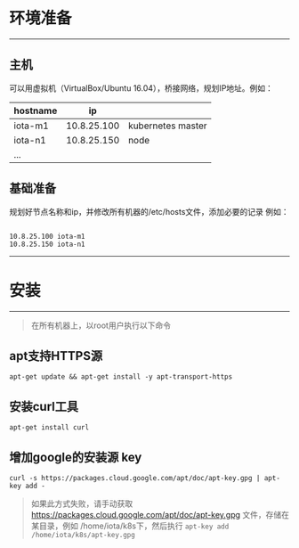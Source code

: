 # 环境准备
---
## 主机
可以用虚拟机（VirtualBox/Ubuntu 16.04），桥接网络，规划IP地址。例如：

|hostname|ip	|  |
| ------| ----- |---|
|iota-m1|10.8.25.100|kubernetes master|
|iota-n1|10.8.25.150|node|
| ... |    |   |

## 基础准备
规划好节点名称和ip，并修改所有机器的/etc/hosts文件，添加必要的记录
例如：

```

10.8.25.100 iota-m1
10.8.25.150 iota-n1

```
---
# 安装
---

> 在所有机器上，以root用户执行以下命令

## apt支持HTTPS源

```
apt-get update && apt-get install -y apt-transport-https
```

## 安装curl工具

```
apt-get install curl
```
## 增加google的安装源 key
```
curl -s https://packages.cloud.google.com/apt/doc/apt-key.gpg | apt-key add -
```
> 如果此方式失败，请手动获取 https://packages.cloud.google.com/apt/doc/apt-key.gpg 文件，存储在某目录，例如 /home/iota/k8s下，然后执行
> `apt-key add /home/iota/k8s/apt-key.gpg`

